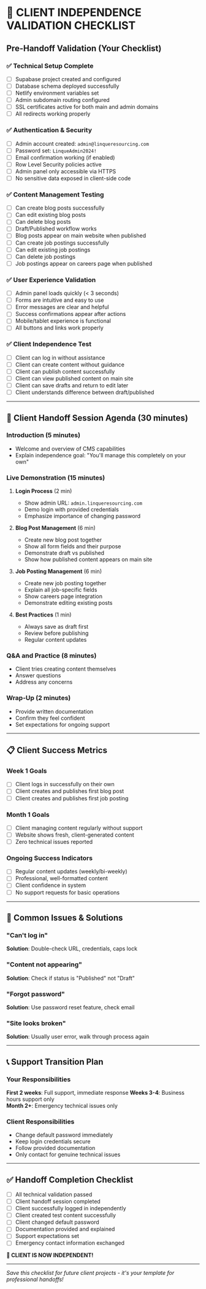 # 🎯 CLIENT INDEPENDENCE VALIDATION CHECKLIST

## Pre-Handoff Validation (Your Checklist)

### ✅ Technical Setup Complete
- [ ] Supabase project created and configured
- [ ] Database schema deployed successfully  
- [ ] Netlify environment variables set
- [ ] Admin subdomain routing configured
- [ ] SSL certificates active for both main and admin domains
- [ ] All redirects working properly

### ✅ Authentication & Security
- [ ] Admin account created: `admin@linqueresourcing.com`
- [ ] Password set: `LinqueAdmin2024!` 
- [ ] Email confirmation working (if enabled)
- [ ] Row Level Security policies active
- [ ] Admin panel only accessible via HTTPS
- [ ] No sensitive data exposed in client-side code

### ✅ Content Management Testing
- [ ] Can create blog posts successfully
- [ ] Can edit existing blog posts
- [ ] Can delete blog posts
- [ ] Draft/Published workflow works
- [ ] Blog posts appear on main website when published
- [ ] Can create job postings successfully
- [ ] Can edit existing job postings
- [ ] Can delete job postings
- [ ] Job postings appear on careers page when published

### ✅ User Experience Validation
- [ ] Admin panel loads quickly (< 3 seconds)
- [ ] Forms are intuitive and easy to use
- [ ] Error messages are clear and helpful
- [ ] Success confirmations appear after actions
- [ ] Mobile/tablet experience is functional
- [ ] All buttons and links work properly

### ✅ Client Independence Test
- [ ] Client can log in without assistance
- [ ] Client can create content without guidance
- [ ] Client can publish content successfully
- [ ] Client can view published content on main site
- [ ] Client can save drafts and return to edit later
- [ ] Client understands difference between draft/published

---

## 🤝 Client Handoff Session Agenda (30 minutes)

### Introduction (5 minutes)
- Welcome and overview of CMS capabilities
- Explain independence goal: "You'll manage this completely on your own"

### Live Demonstration (15 minutes)
1. **Login Process** (2 min)
   - Show admin URL: `admin.linqueresourcing.com`
   - Demo login with provided credentials
   - Emphasize importance of changing password

2. **Blog Post Management** (6 min)
   - Create new blog post together
   - Show all form fields and their purpose
   - Demonstrate draft vs published
   - Show how published content appears on main site

3. **Job Posting Management** (6 min)
   - Create new job posting together
   - Explain all job-specific fields
   - Show careers page integration
   - Demonstrate editing existing posts

4. **Best Practices** (1 min)
   - Always save as draft first
   - Review before publishing
   - Regular content updates

### Q&A and Practice (8 minutes)
- Client tries creating content themselves
- Answer questions
- Address any concerns

### Wrap-Up (2 minutes)
- Provide written documentation
- Confirm they feel confident
- Set expectations for ongoing support

---

## 📋 Client Success Metrics

### Week 1 Goals
- [ ] Client logs in successfully on their own
- [ ] Client creates and publishes first blog post
- [ ] Client creates and publishes first job posting

### Month 1 Goals  
- [ ] Client managing content regularly without support
- [ ] Website shows fresh, client-generated content
- [ ] Zero technical issues reported

### Ongoing Success Indicators
- [ ] Regular content updates (weekly/bi-weekly)
- [ ] Professional, well-formatted content
- [ ] Client confidence in system
- [ ] No support requests for basic operations

---

## 🚨 Common Issues & Solutions

### "Can't log in"
**Solution**: Double-check URL, credentials, caps lock

### "Content not appearing"
**Solution**: Check if status is "Published" not "Draft"

### "Forgot password"  
**Solution**: Use password reset feature, check email

### "Site looks broken"
**Solution**: Usually user error, walk through process again

---

## 📞 Support Transition Plan

### Your Responsibilities
**First 2 weeks**: Full support, immediate response
**Weeks 3-4**: Business hours support only  
**Month 2+**: Emergency technical issues only

### Client Responsibilities
- Change default password immediately
- Keep login credentials secure
- Follow provided documentation
- Only contact for genuine technical issues

---

## ✅ Handoff Completion Checklist

- [ ] All technical validation passed
- [ ] Client handoff session completed
- [ ] Client successfully logged in independently
- [ ] Client created test content successfully
- [ ] Client changed default password
- [ ] Documentation provided and explained
- [ ] Support expectations set
- [ ] Emergency contact information exchanged

**🎉 CLIENT IS NOW INDEPENDENT!**

---

*Save this checklist for future client projects - it's your template for professional handoffs!*